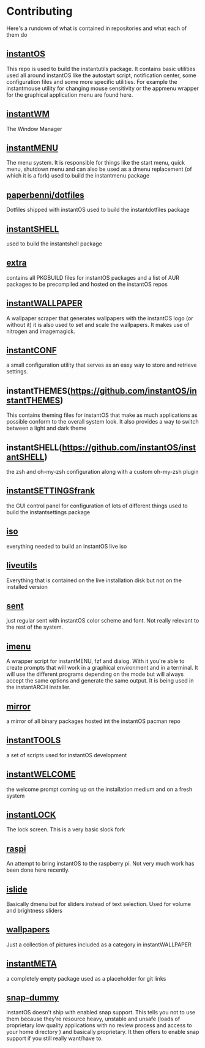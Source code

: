 # Contributing

Here's a rundown of what is contained in repositories and what each of them do

## [instantOS](https://github.com/instantOS/instantOS)

This repo is used to build the instantutils package. 
It contains basic utilities used all around instantOS like the autostart script, notification center, 
some configuration files and some more specific utilities. 
For example the instantmouse utility for changing mouse sensitivity or the appmenu wrapper for the graphical application menu are found here. 

## [instantWM](https://github.com/instantOS/instantWM)

The Window Manager

## [instantMENU](https://github.com/instantOS/instantMENU)

The menu system. It is responsible for things like the start menu, quick menu, shutdown menu and can also be used as a dmenu replacement (of which it is a fork)
used to build the instantmenu package

## [paperbenni/dotfiles](https://github.com/paperbenni/dotfiles)

Dotfiles shipped with instantOS
used to build the instantdotfiles package

## [instantSHELL](https://github.com/instantOS/instantSHELL)

used to build the instantshell package

## [extra](https://github.com/instantOS/extra)

contains all PKGBUILD files for instantOS packages and a list of AUR packages to be precompiled and hosted on the instantOS repos

## [instantWALLPAPER](https://github.com/instantOS/instantWALLPAPER)

A wallpaper scraper that generates wallpapers with the instantOS logo (or without it)
it is also used to set and scale the wallpapers. It makes use of nitrogen and imagemagick. 

## [instantCONF](https://github.com/instantOS/instantCONF)

a small configuration utility that serves as an easy way to store and retrieve settings. 

## instantTHEMES(https://github.com/instantOS/instantTHEMES)

This contains theming files for instantOS that make as much applications as possible conform to the overall system look. 
It also provides a way to switch between a light and dark theme 

## instantSHELL(https://github.com/instantOS/instantSHELL)

the zsh and oh-my-zsh configuration along with a custom oh-my-zsh plugin

## [instantSETTINGSfrank](https://github.com/instantOS/instantSETTINGSfrank)

the GUI control panel for configuration of lots of different things
used to build the instantsettings package

## [iso](https://github.com/instantOS/iso)

everything needed to build an instantOS live iso

## [liveutils](https://github.com/instantOS/liveutils)

Everything that is contained on the live installation disk but not on the installed version

## [sent](https://github.com/instantOS/sent)

just regular sent with instantOS color scheme and font. Not really relevant to the rest of the system. 

## [imenu](https://github.com/instantOS/imenu)

A wrapper script for instantMENU, fzf and dialog. With it you're able to create prompts that will work in a graphical environment and in a terminal. 
It will use the different programs depending on the mode but will always accept the same options and generate the same output. 
It is being used in the instantARCH installer. 

## [mirror](https://github.com/instantOS/mirror)

a mirror of all binary packages hosted int the instantOS pacman repo

## [instantTOOLS](https://github.com/instantOS/instantTOOLS)

a set of scripts used for instantOS development

## [instantWELCOME](https://github.com/instantOS/instantWELCOME)

the welcome prompt coming up on the installation medium and on a fresh system

## [instantLOCK](https://github.com/instantOS/instantLOCK)

The lock screen. This is a very basic slock fork

## [raspi](https://github.com/instantOS/raspi)

An attempt to bring instantOS to the raspberry pi. Not very much work has been done here recently. 

## [islide](https://github.com/instantOS/islide)

Basically dmenu but for sliders instead of text selection. Used for volume and brightness sliders

## [wallpapers](https://github.com/instantOS/wallpapers)

Just a collection of pictures included as a category in instantWALLPAPER

## [instantMETA](https://github.com/instantOS/instantMETA)

a completely empty package used as a placeholder for git links

## [snap-dummy](https://github.com/instantOS/snap-dummy)

instantOS doesn't ship with enabled snap support. This tells you not to use them because they're resource heavy, unstable and unsafe (loads of proprietary low quality applications with no review process and access to your home directory ) and basically proprietary. It then offers to enable snap support if you still really want/have to. 
